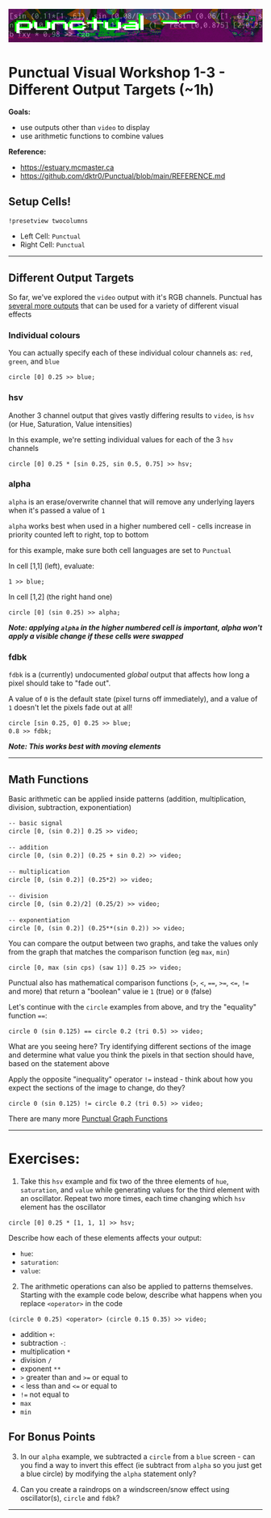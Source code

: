 ![DECODED Banner](images/banner_punctual.png)

# Punctual Visual Workshop 1-3 - Different Output Targets (~1h)

**Goals:**
 - use outputs other than `video` to display 
 - use arithmetic functions to combine values

**Reference:** 
 - https://estuary.mcmaster.ca
 - https://github.com/dktr0/Punctual/blob/main/REFERENCE.md

## Setup Cells!

```
!presetview twocolumns
```

 - Left Cell: `Punctual`
 - Right Cell:  `Punctual`

---

## Different Output Targets

So far, we've explored the `video` output with it's RGB channels. Punctual has [several more outputs](https://github.com/dktr0/Punctual/blob/main/REFERENCE.md#punctual-output-notations) that can be used for a variety of different visual effects

### Individual colours 

You can actually specify each of these individual colour channels as: `red`, `green`, and `blue`

```
circle [0] 0.25 >> blue;
```
### hsv

Another 3 channel output that gives vastly differing results to `video`, is `hsv` (or Hue, Saturation, Value intensities)

In this example, we're setting individual values for each of the 3 `hsv` channels
```
circle [0] 0.25 * [sin 0.25, sin 0.5, 0.75] >> hsv;
```

### alpha

`alpha` is an erase/overwrite channel that will remove any underlying layers when it's passed a value of `1`

`alpha` works best when used in a higher numbered cell - cells increase in priority counted left to right, top to bottom

for this example, make sure both cell languages are set to `Punctual`

In cell [1,1] (left), evaluate: 

```
1 >> blue;
```

In cell [1,2] (the right hand one)
```
circle [0] (sin 0.25) >> alpha;
```
***Note: applying `alpha` in the higher numbered cell is important, alpha won't apply a visible change if these cells were swapped***

### fdbk

`fdbk` is a (currently) undocumented *global* output that affects how long a pixel should take to "fade out". 

A value of `0` is the default state (pixel turns off immediately), and a value of `1` doesn't let the pixels fade out at all!

```
circle [sin 0.25, 0] 0.25 >> blue;
0.8 >> fdbk;
```

***Note: This works best with moving elements***

---

## Math Functions

Basic arithmetic can be applied inside patterns (addition, multiplication, division, subtraction, exponentiation)

```
-- basic signal
circle [0, (sin 0.2)] 0.25 >> video;

-- addition
circle [0, (sin 0.2)] (0.25 + sin 0.2) >> video;

-- multiplication
circle [0, (sin 0.2)] (0.25*2) >> video;

-- division
circle [0, (sin 0.2)/2] (0.25/2) >> video;

-- exponentiation
circle [0, (sin 0.2)] (0.25**(sin 0.2)) >> video;
```

You can compare the output between two graphs, and take the values only from the graph that matches the comparison function (eg `max`, `min`) 

```
circle [0, max (sin cps) (saw 1)] 0.25 >> video;
```

Punctual also has mathematical comparison functions (`>`, `<`, `==`, `>=`, `<=`, `!=` and more) that return a "boolean" value ie `1` (true) or `0` (false)

Let's continue with the `circle` examples from above, and try the "equality" function `==`:

```
circle 0 (sin 0.125) == circle 0.2 (tri 0.5) >> video;
```

What are you seeing here? Try identifying different sections of the image and determine what value you think the pixels in that section should have, based on the statement above

Apply the opposite "inequality" operator `!=` instead - think about how you expect the sections of the image to change, do they?

```
circle 0 (sin 0.125) != circle 0.2 (tri 0.5) >> video;
```

There are many more [Punctual Graph Functions](https://github.com/dktr0/Punctual/blob/main/REFERENCE.md#punctual-graph-functions)

---

# Exercises:

1. Take this `hsv` example and fix two of the three elements of `hue`, `saturation`, and `value` while generating values for the third element with an oscillator.
Repeat two more times, each time changing which `hsv` element has the oscillator

```
circle [0] 0.25 * [1, 1, 1] >> hsv;
```

Describe how each of these elements affects your output:

  - `hue`: 
  - `saturation`:
  - `value`:



2. The arithmetic operations can also be applied to patterns themselves. Starting with the example code below, describe what happens when you replace `<operator>` in the code

```
(circle 0 0.25) <operator> (circle 0.15 0.35) >> video;
```

 - addition `+`:
 - subtraction `-`:
 - multiplication `*`
 - division `/`
 - exponent `**`
 - `>` greater than and `>=` or equal to
 - `<` less than and `<=` or equal to
 - `!=` not equal to
 - `max`
 - `min`

## For Bonus Points

3. In our `alpha` example, we subtracted a `circle` from a `blue` screen - can you find a way to invert this effect (ie subtract from `alpha` so you just get a blue circle) by modifying the `alpha` statement only? 

4. Can you create a raindrops on a windscreen/snow effect using oscillator(s), `circle` and `fdbk`?

---
